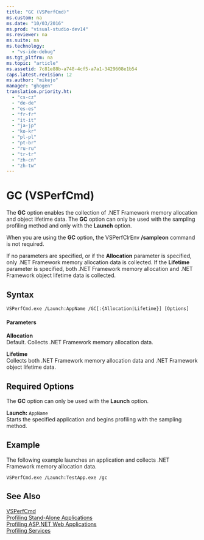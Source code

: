 ```yaml
---
title: "GC (VSPerfCmd)"
ms.custom: na
ms.date: "10/03/2016"
ms.prod: "visual-studio-dev14"
ms.reviewer: na
ms.suite: na
ms.technology: 
  - "vs-ide-debug"
ms.tgt_pltfrm: na
ms.topic: "article"
ms.assetid: 7c81e88b-a748-4cf5-a7a1-3429608e1b54
caps.latest.revision: 12
ms.author: "mikejo"
manager: "ghogen"
translation.priority.ht: 
  - "cs-cz"
  - "de-de"
  - "es-es"
  - "fr-fr"
  - "it-it"
  - "ja-jp"
  - "ko-kr"
  - "pl-pl"
  - "pt-br"
  - "ru-ru"
  - "tr-tr"
  - "zh-cn"
  - "zh-tw"
---
```

# GC (VSPerfCmd)
The **GC** option enables the collection of .NET Framework memory allocation and object lifetime data. The **GC** option can only be used with the sampling profiling method and only with the **Launch** option.  
  
 When you are using the **GC** option, the VSPerfClrEnv **/sampleon** command is not required.  
  
 If no parameters are specified, or if the **Allocation** parameter is specified, only .NET Framework memory allocation data is collected. If the **Lifetime** parameter is specified, both .NET Framework memory allocation and .NET Framework object lifetime data is collected.  
  
## Syntax  
  
```  
VSPerfCmd.exe /Launch:AppName /GC[:{Allocation|Lifetime}] [Options]  
```  
  
#### Parameters  
 **Allocation**  
 Default. Collects .NET Framework memory allocation data.  
  
 **Lifetime**  
 Collects both .NET Framework memory allocation data and .NET Framework object lifetime data.  
  
## Required Options  
 The **GC** option can only be used with the **Launch** option.  
  
 **Launch:** `AppName`  
 Starts the specified application and begins profiling with the sampling method.  
  
## Example  
 The following example launches an application and collects .NET Framework memory allocation data.  
  
```  
VSPerfCmd.exe /Launch:TestApp.exe /gc  
```  
  
## See Also  
 [VSPerfCmd](../profiling/vsperfcmd.md)   
 [Profiling Stand-Alone Applications](../profiling/command-line-profiling-of-stand-alone-applications.md)   
 [Profiling ASP.NET Web Applications](../profiling/command-line-profiling-of-asp.net-web-applications.md)   
 [Profiling Services](../profiling/command-line-profiling-of-services.md)